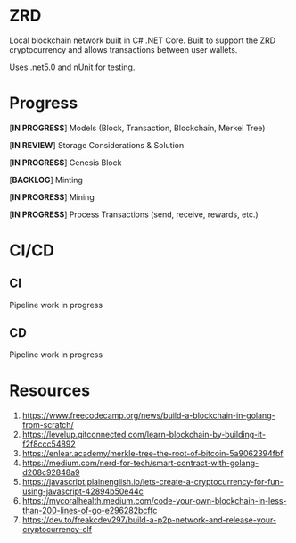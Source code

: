 # ZRD
Local blockchain network built in C# .NET Core.
Built to support the ZRD cryptocurrency and allows transactions between user wallets.

Uses .net5.0 and nUnit for testing.

# Progress
[**IN PROGRESS**] Models (Block, Transaction, Blockchain, Merkel Tree)

[**IN REVIEW**] Storage Considerations & Solution 

[**IN PROGRESS**] Genesis Block

[**BACKLOG**] Minting

[**IN PROGRESS**] Mining

[**IN PROGRESS**] Process Transactions (send, receive, rewards, etc.)

# CI/CD
## CI
Pipeline work in progress

## CD
Pipeline work in progress

# Resources
1. https://www.freecodecamp.org/news/build-a-blockchain-in-golang-from-scratch/
2. https://levelup.gitconnected.com/learn-blockchain-by-building-it-f2f8ccc54892
3. https://enlear.academy/merkle-tree-the-root-of-bitcoin-5a9062394fbf
4. https://medium.com/nerd-for-tech/smart-contract-with-golang-d208c92848a9
5. https://javascript.plainenglish.io/lets-create-a-cryptocurrency-for-fun-using-javascript-42894b50e44c
6. https://mycoralhealth.medium.com/code-your-own-blockchain-in-less-than-200-lines-of-go-e296282bcffc
7. https://dev.to/freakcdev297/build-a-p2p-network-and-release-your-cryptocurrency-clf

